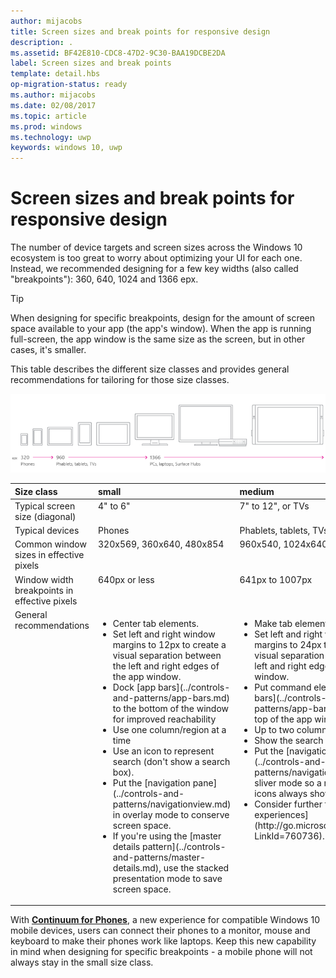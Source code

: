 ```yaml
---
author: mijacobs
title: Screen sizes and break points for responsive design
description: .
ms.assetid: BF42E810-CDC8-47D2-9C30-BAA19DCBE2DA
label: Screen sizes and break points
template: detail.hbs
op-migration-status: ready
ms.author: mijacobs
ms.date: 02/08/2017
ms.topic: article
ms.prod: windows
ms.technology: uwp
keywords: windows 10, uwp
---
```


#  Screen sizes and break points for responsive design

<link rel="stylesheet" href="https://az835927.vo.msecnd.net/sites/uwp/Resources/css/custom.css">

The number of device targets and screen sizes across the Windows 10 ecosystem is too great to worry about optimizing your UI for each one. Instead, we recommended designing for a few key widths (also called "breakpoints"): 360, 640, 1024 and 1366 epx.

> [!TIP]
> When designing for specific breakpoints, design for the amount of screen space available to your app (the app's window). When the app is running full-screen, the app window is the same size as the screen, but in other cases, it's smaller.
 

This table describes the different size classes and provides general recommendations for tailoring for those size classes.

![responsive design breakpoints](images/rsp-design/rspd-breakpoints.png)

<table>
<colgroup>
<col width="25%" />
<col width="25%" />
<col width="25%" />
<col width="25%" />
</colgroup>
<thead>
<tr class="header">
<th align="left">Size class</th>
<th align="left">small</th>
<th align="left">medium</th>
<th align="left">large</th>
</tr>
</thead>
<tbody>
<tr class="odd">
<td style="vertical-align:top;">Typical screen size (diagonal)</td>
<td style="vertical-align:top;">4&quot; to 6&quot;</td>
<td style="vertical-align:top;">7&quot; to 12&quot;, or TVs</td>
<td style="vertical-align:top;">13&quot; and larger</td>
</tr>
<tr class="even">
<td style="vertical-align:top;">Typical devices</td>
<td style="vertical-align:top;">Phones</td>
<td style="vertical-align:top;">Phablets, tablets, TVs</td>
<td style="vertical-align:top;">PCs, laptops, Surface Hubs</td>
</tr>
<tr class="odd">
<td style="vertical-align:top;">Common window sizes in effective pixels</td>
<td style="vertical-align:top;">320x569, 360x640, 480x854</td>
<td style="vertical-align:top;">960x540, 1024x640</td>
<td style="vertical-align:top;">1366x768, 1920x1080</td>
</tr>
<tr class="even">
<td style="vertical-align:top;">Window width breakpoints in effective pixels</td>
<td style="vertical-align:top;">640px or less</td>
<td style="vertical-align:top;">641px to 1007px</td>
<td style="vertical-align:top;">1008px or greater</td>
</tr>
<tr class="odd">
<td style="vertical-align:top;">General recommendations</td>
<td style="vertical-align:top;"><ul>
<li>Center tab elements.</li>
<li>Set left and right window margins to 12px to create a visual separation between the left and right edges of the app window.</li>
<li>Dock [app bars](../controls-and-patterns/app-bars.md) to the bottom of the window for improved reachability</li>
<li>Use one column/region at a time</li>
<li>Use an icon to represent search (don't show a search box).</li>
<li>Put the [navigation pane](../controls-and-patterns/navigationview.md) in overlay mode to conserve screen space.</li>
<li>If you're using the [master details pattern](../controls-and-patterns/master-details.md), use the stacked presentation mode to save screen space.</li>
</ul></td>
<td style="vertical-align:top;"><ul>
<li>Make tab elements left-aligned.</li>
<li>Set left and right window margins to 24px to create a visual separation between the left and right edges of the app window.</li>
<li>Put command elements like [app bars](../controls-and-patterns/app-bars.md) at the top of the app window.</li>
<li>Up to two columns/regions</li>
<li>Show the search box.</li>
<li>Put the [navigation pane](../controls-and-patterns/navigationview.md) into sliver mode so a narrow strip of icons always shows.</li>
<li>Consider further tailoring for [TV experiences](http://go.microsoft.com/fwlink/?LinkId=760736).</li>
</ul></td>
<td style="vertical-align:top;"><ul>
<li>Make tab elements left-aligned.</li>
<li>Set left and right window margins to 24px to create a visual separation between the left and right edges of the app window.</li>
<li>Put command elements like [app bars](../controls-and-patterns/app-bars.md) at the top of the app window.</li>
<li>Up to three columns/regions</li>
<li>Show the search box.</li>
<li>Put the [navigation pane](../controls-and-patterns/navigationview.md) into docked mode so that it always shows.</li>
</ul></td>
</tr>
</tbody>
</table>

With [**Continuum for Phones**](http://go.microsoft.com/fwlink/p/?LinkID=699431), a new experience for compatible Windows 10 mobile devices, users can connect their phones to a monitor, mouse and keyboard to make their phones work like laptops. Keep this new capability in mind when designing for specific breakpoints - a mobile phone will not always stay in the small size class.
 
